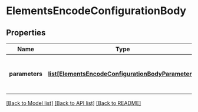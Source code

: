 # ElementsEncodeConfigurationBody

## Properties
Name | Type | Description | Notes
------------ | ------------- | ------------- | -------------
**parameters** | [**list[ElementsEncodeConfigurationBodyParameters]**](ElementsEncodeConfigurationBodyParameters.md) | Array of configuration parameters to be encoded | [optional] 

[[Back to Model list]](../README.md#documentation-for-models) [[Back to API list]](../README.md#documentation-for-api-endpoints) [[Back to README]](../README.md)



